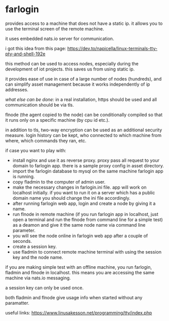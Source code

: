 # farlogin

provides access to a machine that does not have a static ip. it allows you to use the terminal screen of the remote machine.

it uses embedded nats.io server for communication.

i got this idea from this page: https://dev.to/napicella/linux-terminals-tty-pty-and-shell-192e

this method can be used to access nodes, especially during the development of iot projects. this saves us from using static ip.

it provides ease of use in case of a large number of nodes (hundreds), and can simplify asset management because it works independently of ip addresses.

*what else can be done:*
in a real installation, https should be used and all communication should be via tls.

flnode (the agent copied to the node) can be conditionally compiled so that it runs only on a specific machine (by cpu id etc.).

in addition to tls, two-way encryption can be used as an additional security measure. login history can be kept, who connected to which machine from where, which commands they ran, etc.

if case you want to play with:

* install nginx and use it as reverse proxy. proxy pass all request to your domain to farlogin app. there is a sample proxy config in asset directory.
* import the farlogin database to mysql on the same machine farlogin app is running.
* copy fladmin to the computer of admin user.
* make the necessary changes in farlogin.ini file. app will work on localhost initially. if you want to run it on a server which has a public domain name you should change the ini file accordingly.
* after running farlogin web app, login and create a node by giving it a name.
* run flnode in remote machine (if you run farlogin app in localhost, just open a terminal and run the flnode from command line for a simple test) as a deamon and give it the same node name via command line parameter.
* you will see the node online in farlogin web app after a couple of seconds.
* create a session key.
* use fladmin to connect remote machine terminal with using the session key and the node name.

if you are making simple test with an offline machine, you run farlogin, fladmin and flnode in localhost. this means you are accessing the same machine via nats.io messaging.

a session key can only be used once.

both fladmin and flnode give usage info when started without any paramatter.

useful links:
https://www.linusakesson.net/programming/tty/index.php

